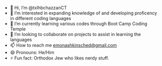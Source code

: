 - 👋 Hi, I’m @txlhbchazzanCT
- 👀 I’m interested in expanding knowledge of and developing proficency in different coding languages 
- 🌱 I’m currently learning various codes through Boot Camp Coding Temple
- 💞️ I’m looking to collaborate on projects to assist in learning the languages
- 📫 How to reach me emonashkinsched@gmail.com
- 😄 Pronouns: He/Him
-  ⚡ Fun fact: Orthodox Jew who likes nerdy stuff. 

<!---
txlhbchazzanCT/txlhbchazzanCT is a ✨ special ✨ repository because its `README.md` (this file) appears on your GitHub profile.
You can click the Preview link to take a look at your changes.
--->
